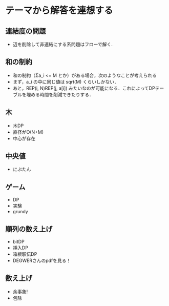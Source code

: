 # テーマから解答を連想する

##  連結度の問題
* 辺を削除して非連結にする系問題はフローで解く.

## 和の制約
* 和の制約（Σa_i <= M とか）がある場合，次のようなことが考えられる
* まず，a_i の中に同じ値は sqrt(M) くらいしかない．
* あと，REP(i, N)REP(j, a[i]) みたいなのが可能になる．これによってDPテーブルを埋める時間を削減できたりする．

## 木
* 木DP
* 直径がO(N+M)
* 中心が存在

## 中央値
* にぶたん

## ゲーム
* DP
* 実験
* grundy

## 順列の数え上げ
* bitDP
* 挿入DP
* 箱根駅伝DP
* DEGWERさんのpdfを見る！

## 数え上げ
* 余事象!
* 包除
